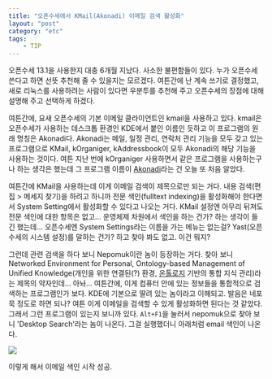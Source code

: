 ```yaml
---
title: "오픈수세에서 KMail(Akonadi) 이메일 검색 활성화"
layout: "post"
category: "etc"
tags: 
    - TIP
---
```


오픈수세 13.1을 사용한지 대충 6개월 지났다. 사소한 불편함들이 있다. 누가 오픈수세 쓴다고 하면 선뜻 추천해 줄 수 있을지는 모르겠다. 여튼간에 난 계속 쓰기로 결정했고, 새로 리눅스를 사용하려는 사람이 있다면 우분투를 추천해 주고 오픈수세의 장점에 대해 설명해 주고 선택하게 하겠다.

여튼간에, 요새 오픈수세의 기본 이메일 클라이언트인 kmail을 사용하고 있다. kmail은 오픈수세가 사용하는 데스크톱 환경인 KDE에서 붙인 이름인 듯하고 이 프로그램의 원래 명칭은 Akonadi다. Akonadi는 메일, 일정 관리, 연락처 관리 기능을 모두 갖고 있는 프로그램으로 KMail, kOrganiger, kAddressbook이 모두 Akonadi의 해당 기능을 사용하는 것이다. 여튼 지난 번에 kOrganiger 사용하면서 같은 프로그램을 사용하는구나 하는 생각은 했는데 그 프로그램 이름이 [Akonadi](https://userbase.kde.org/Akonadi)라는 건 오늘 또 처음 알았다.

여튼간에 KMail을 사용하는데 이게 이메일 검색이 제목으로만 되는 거다. 내용 검색(편집 > 메세지 찾기)을 하려고 하니까 전문 색인(fulltext indexing)을 활성화해야 한다면서 System Setting에서 활성화할 수 있다고 나오는 거다. KMail 설정엔 아무리 뒤져도 전문 색인에 대한 항목은 없고... 운영체제 차원에서 색인을 하는 건가? 하는 생각이 들긴 했는데... 오픈수세엔 System Settings라는 이름을 가는 메뉴는 없는걸? Yast(오픈수세의 시스템 설정)를 말하는 건가? 하고 찾아 봐도 없고. 이건 뭐지?

그런데 관련 검색을 하다 보니 Nepomuk이란 놈이 등장하는 거다. 찾아 보니 Networked Environment for Personal, Ontology-based Management of Unified Knowledge(개인을 위한 연결된(?) 환경, [온톨로지](http://ko.wikipedia.org/wiki/%EC%98%A8%ED%86%A8%EB%A1%9C%EC%A7%80) 기반의 통합 지식 관리)라는 제목의 약자인데... 아놔... 여튼간에, 이게 컴퓨터 안에 있는 정보들을 통합적으로 검색하는 프로그램인가 보다. KDE에 기본으로 딸려 있는 놈이라고 이해되고. 발음은 네포묵 정도로 하면 되나? 여튼 이게 이메일을 검색할 수 있게 활성화하면 된다는 것 같았다. 그래서 그런 프로그램이 있는지 보니까 있다. `Alt+F1`을 눌러서 nepomuk으로 찾아 보니 'Desktop Search'라는 놈이 나온다. 그걸 실행했더니 아래처럼 email 색인이 나온다.

![](http://mytory.net/uploads/legacy/kmail-enable-email-indexing.png)

이렇게 해서 이메일 색인 시작 성공.


